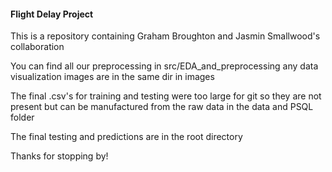 #### Flight Delay Project
This is a repository containing Graham Broughton and Jasmin Smallwood's collaboration

You can find all our preprocessing in src/EDA_and_preprocessing any data visualization images are in the same dir in images

The final .csv's for training and testing were too large for git so they are not present but can be manufactured from the raw data in the data and PSQL folder

The final testing and predictions are in the root directory

Thanks for stopping by!
